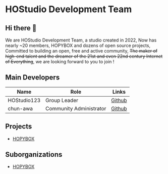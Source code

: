 # HOStudio Development Team
## Hi there 👋
We are HOStudio Development Team, a studio created in 2022, Now has nearly ~20 members, HOPYBOX and dozens of open source projects, Committed to building an open, free and active community, ~~The maker of high-end talent and the dreamer of the 21st and even 22nd century Internet of Everything~~, we are looking forward to you to join !

## Main Developers
**Name**|**Role**|**Links**|
--------|--------|---------|
HOStudio123|Group Leader|[Github](https://github.com/HOStudio123)
chun-awa|Community Administrator|[Github](https://github.com/chun-awa)

## Projects
- [HOPYBOX](https://github.com/HOStudio123/HOPYBOX)

## Suborganizations
- [HOPYBOX](https://github.com/HOPYBOX)
